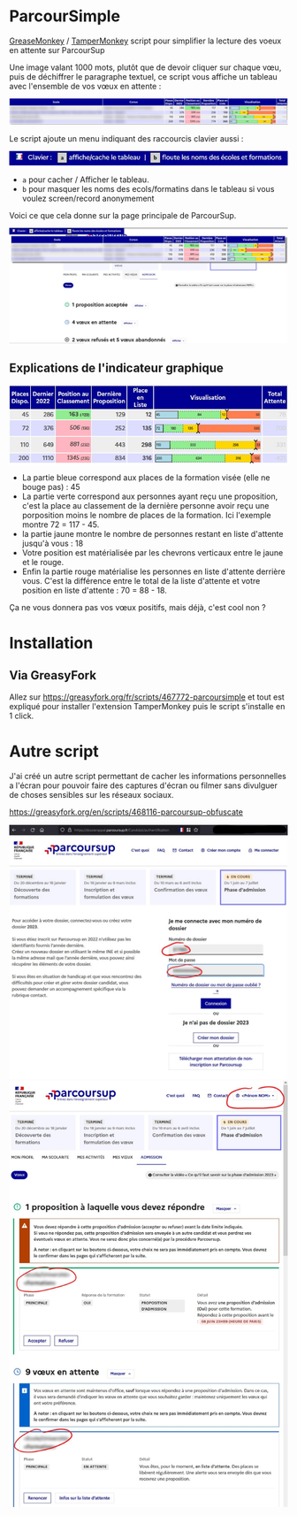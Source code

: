 # ParcourSimple
[GreaseMonkey](https://addons.mozilla.org/en-US/firefox/addon/greasemonkey/) / [TamperMonkey](https://www.tampermonkey.net/index.php) script pour simplifier la lecture des voeux en attente sur ParcourSup

Une image valant 1000 mots, plutôt que de devoir cliquer sur chaque vœu, puis de déchiffrer le paragraphe textuel,
ce script vous affiche un tableau avec l'ensemble de vos vœux en attente : 

![Capture d'écran](resources/ParcourSimpleTable.jpg "ParcourSimpleTable")

Le script ajoute un menu indiquant des raccourcis clavier aussi : 

![Menu ParcourSimple](resources/ParcourSimpleMenu.jpg "Menu ParcourSimple")

 - `a` pour cacher / Afficher le tableau.
- `b` pour masquer les noms des ecols/formatins dans le tableau si vous voulez screen/record anonymement


Voici ce que cela donne sur la page principale de ParcourSup. 

![Capture d'écran](resources/ParcourSimple.jpg "ParcourSimple")


## Explications de l'indicateur graphique

![Capture d'écran](resources/ParcourSimpleDetails.jpg "ParcourSimple Visualisation")

- La partie bleue correspond aux places de la formation visée (elle ne bouge pas) : 45
- La partie verte correspond aux personnes ayant reçu une proposition, c'est la place au classement de la dernière personne avoir reçu une porposition moins le nombre de places de la formation. Ici l'exemple montre 72 = 117 - 45.
- la partie jaune montre le nombre de personnes restant en liste d'attente jusqu'à vous : 18
- Votre position est matérialisée par les chevrons verticaux entre le jaune et le rouge.
- Enfin la partie rouge matérialise les personnes en liste d'attente derrière vous. C'est la différence entre le total de la liste d'attente et votre position en liste d'attente : 70 = 88 - 18.




Ça ne vous donnera pas vos vœux positifs, mais déjà, c'est cool non ? 

# Installation 

## Via GreasyFork

Allez sur https://greasyfork.org/fr/scripts/467772-parcoursimple et tout est expliqué pour installer l'extension TamperMonkey puis le script s'installe en 1 click.


# Autre script 

J'ai créé un autre script permettant de cacher les informations personnelles a l'écran pour pouvoir faire des captures d'écran ou filmer sans divulguer de choses sensibles sur les réseaux sociaux.

https://greasyfork.org/en/scripts/468116-parcoursup-obfuscate

![Capture d'écran](resources/ParcourSupObfuscate_login.jpg "ParcourSupObfuscate Login")
![Capture d'écran](resources/ParcourSupObfuscate_voeux.jpg "ParcourSupObfuscate Voeux")
